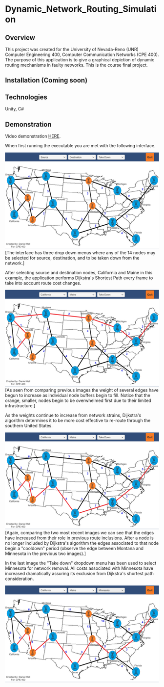 # Dynamic_Network_Routing_Simulation

## Overview
This project was created for the University of Nevada-Reno (UNR) Computer Engineering 400, Computer Communication Networks (CPE 400). The purpose of this application is to give a graphical depiction of dynamic routing mechanisms in faulty networks. This is the course final project. 

## Installation (Coming soon) 

## Technologies
Unity, C#

## Demonstration
Video demonstration [HERE](https://youtu.be/KrUlkqlOAHc).

When first running the executable you are met with the following interface.

![Image of interface](/images/1.PNG)
[The interface has three drop down menus where any of the 14 nodes may be selected for source, destination, and to be taken down from the network.]

After selecting source and destination nodes, California and Maine in this example, the application performs Dijkstra's Shortest Path every frame to take into account route cost changes.

![Image of interface](/images/2.PNG)
[As seen from comparing previous images the weight of several edges have begun to increase as individual node buffers begin to fill. Notice that the orange, smaller, nodes begin to be overwhelmed first due to their limited infrastructure.]

As the weights continue to increase from network strains, Dijkstra's algorithm determines it to be more cost effective to re-route through the southern United States.

![Image of interface](/images/3.PNG)
[Again, comparing the two most recent images we can see that the edges have increased from their role in previous route inclusions. After a node is no longer included by Dijkstra's algorithm the edges associated to that node begin a "cooldown" period (observe the edge between Montana and Minnesota in the previous two images).]

In the last image the "Take down" dropdown menu has been used to select Minnesota for network removal. All costs associated with Minnesota have increased dramatically assuring its exclusion from Dijkstra's shortest path consideration.

![Image of interface](/images/4.PNG)
